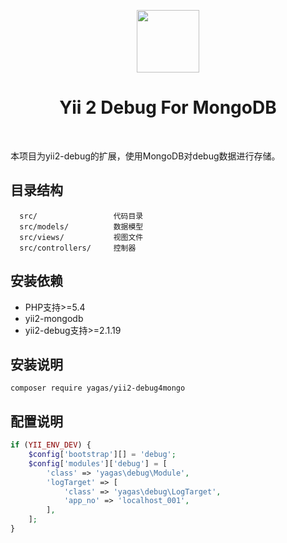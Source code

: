 <p align="center">
    <a href="https://github.com/yagasx/yii2-debug4mongo" target="_blank">
        <img src="https://avatars0.githubusercontent.com/u/993323" height="100px">
    </a>
    <h1 align="center">Yii 2 Debug For MongoDB</h1>
    <br>
</p>

本项目为yii2-debug的扩展，使用MongoDB对debug数据进行存储。

目录结构
-------------------

      src/                 代码目录
      src/models/          数据模型
      src/views/           视图文件
      src/controllers/     控制器


安装依赖
------------

- PHP支持>=5.4
- yii2-mongodb
- yii2-debug支持>=2.1.19


安装说明
------------
~~~
composer require yagas/yii2-debug4mongo
~~~

配置说明
------------
```php
if (YII_ENV_DEV) {
    $config['bootstrap'][] = 'debug';
    $config['modules']['debug'] = [
        'class' => 'yagas\debug\Module',
        'logTarget' => [
            'class' => 'yagas\debug\LogTarget',
            'app_no' => 'localhost_001',
        ],
    ];
}
```